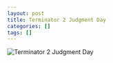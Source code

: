 ```yaml
---
layout: post
title: Terminator 2 Judgment Day
categories: []
tags: []
---
```

![Terminator 2 Judgment Day](https://m.media-amazon.com/images/M/MV5BMGU2NzRmZjUtOGUxYS00ZjdjLWEwZWItY2NlM2JhNjkxNTFmXkEyXkFqcGdeQXVyNjU0OTQ0OTY@._V1.jpg)
